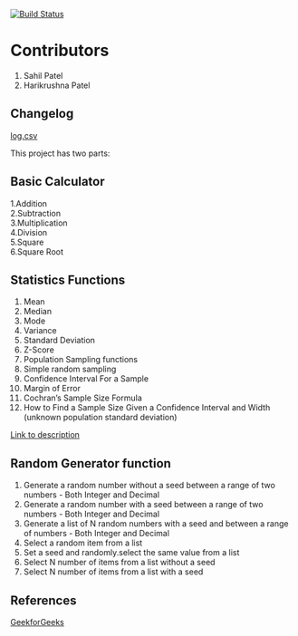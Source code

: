 [![Build Status](https://travis-ci.org/hkstone14/StatisticsCalculator.svg?branch=main)](https://travis-ci.org/hkstone14/StatisticsCalculator)

# Contributors
1. Sahil Patel
2. Harikrushna Patel

## Changelog

[log.csv](./Test/Data/changelog.csv)

This project has two parts:

## Basic Calculator
1.Addition  
2.Subtraction  
3.Multiplication  
4.Division  
5.Square  
6.Square Root  

## Statistics Functions
1. Mean
2. Median
3. Mode
4. Variance
5. Standard Deviation
6. Z-Score
7. Population Sampling functions
8. Simple random sampling
9. Confidence Interval For a Sample
10. Margin of Error
11. Cochran’s Sample Size Formula
12. How to Find a Sample Size Given a Confidence Interval and Width (unknown population standard deviation)

[Link to description](./Test/Data)

## Random Generator function

1. Generate a random number without a seed between a range of two numbers - Both Integer and Decimal
2. Generate a random number with a seed between a range of two numbers - Both Integer and Decimal
3. Generate a list of N random numbers with a seed and between a range of numbers - Both Integer and Decimal
4. Select a random item from a list
5. Set a seed and randomly.select the same value from a list
6. Select N number of items from a list without a seed
7. Select N number of items from a list with a seed
## References
[GeekforGeeks](https://www.geeksforgeeks.org/)





